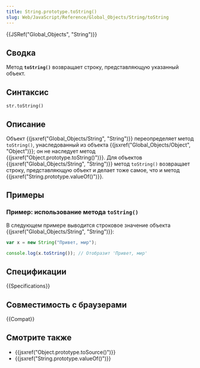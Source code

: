 ```yaml
---
title: String.prototype.toString()
slug: Web/JavaScript/Reference/Global_Objects/String/toString
---
```


{{JSRef("Global_Objects", "String")}}

## Сводка

Метод **`toString()`** возвращает строку, представляющую указанный объект.

## Синтаксис

```
str.toString()
```

## Описание

Объект {{jsxref("Global_Objects/String", "String")}} переопределяет метод `toString()`, унаследованный из объекта {{jsxref("Global_Objects/Object", "Object")}}; он не наследует метод {{jsxref("Object.prototype.toString()")}}. Для объектов {{jsxref("Global_Objects/String", "String")}} метод `toString()` возвращает строку, представляющую объект и делает тоже самое, что и метод {{jsxref("String.prototype.valueOf()")}}.

## Примеры

### Пример: использование метода `toString()`

В следующем примере выводится строковое значение объекта {{jsxref("Global_Objects/String", "String")}}:

```js
var x = new String("Привет, мир");

console.log(x.toString()); // Отобразит 'Привет, мир'
```

## Спецификации

{{Specifications}}

## Совместимость с браузерами

{{Compat}}

## Смотрите также

- {{jsxref("Object.prototype.toSource()")}}
- {{jsxref("String.prototype.valueOf()")}}
